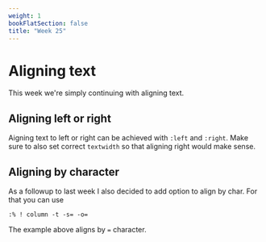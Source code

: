 ```yaml
---
weight: 1
bookFlatSection: false
title: "Week 25"
---
```


# Aligning text
This week we're simply continuing with aligning text.

## Aligning left or right
Aigning text to left or right can be achieved with `:left` and `:right`.
Make sure to also set correct `textwidth` so that aligning right would make sense.

## Aligning by character
As a followup to last week I also decided to add option to align by char.
For that you can use
```vim
:% ! column -t -s= -o=
```
The example above aligns by `=` character.
